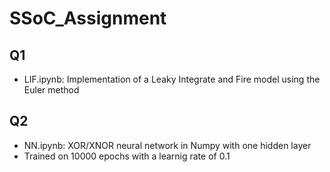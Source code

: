 # SSoC_Assignment

## Q1

- LIF.ipynb: Implementation of a Leaky Integrate and Fire model using the Euler method

## Q2

- NN.ipynb: XOR/XNOR neural network in Numpy with one hidden layer
- Trained on 10000 epochs with a learnig rate of 0.1 
